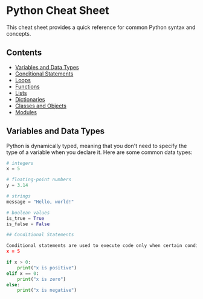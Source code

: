 # Python Cheat Sheet

This cheat sheet provides a quick reference for common Python syntax and concepts.

## Contents

- [Variables and Data Types](#variables-and-data-types)
- [Conditional Statements](#conditional-statements)
- [Loops](#loops)
- [Functions](#functions)
- [Lists](#lists)
- [Dictionaries](#dictionaries)
- [Classes and Objects](#classes-and-objects)
- [Modules](#modules)

## Variables and Data Types

Python is dynamically typed, meaning that you don't need to specify the type of a variable when you declare it. Here are some common data types:

```python
# integers
x = 5

# floating-point numbers
y = 3.14

# strings
message = "Hello, world!"

# boolean values
is_true = True
is_false = False

## Conditional Statements

Conditional statements are used to execute code only when certain conditions are met. Here's an example of an if statement:
x = 5

if x > 0:
    print("x is positive")
elif x == 0:
    print("x is zero")
else:
    print("x is negative")
